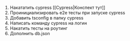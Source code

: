 1) Накататить cypress [[Cypress|Конспект тут]]
3) Проинициализировать e2e тесты при запуске cypress
4) Добавить tsconfig в папку cypress
5) Написать команду cypress на логин
6) Накатить тесты на роутинг
7) Дополнить db.json

